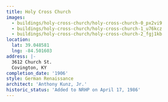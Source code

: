 ```yaml
---
title: Holy Cross Church
images:
  - buildings/holy-cross-church/holy-cross-church-0_px2vi9
  - buildings/holy-cross-church/holy-cross-church-1_u76kcz
  - buildings/holy-cross-church/holy-cross-church-2_fgj1kb
location:
  lat: 39.048581
  lng: -84.501603
address: |-
  3612 Church St.
  Covington, KY
completion_date: '1906'
style: German Renaissance
architect: 'Anthony Kunz, Jr.'
historic_status: 'Added to NRHP on April 17, 1986'
---
```

